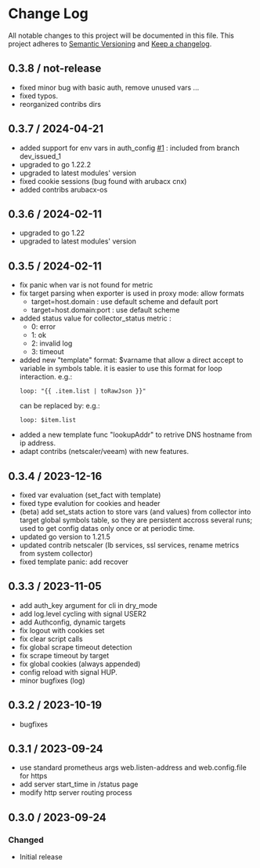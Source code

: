 # Change Log
All notable changes to this project will be documented in this file.
This project adheres to [Semantic Versioning](http://semver.org/) and [Keep a changelog](https://github.com/olivierlacan/keep-a-changelog).

 <!--next-version-placeholder-->
## 0.3.8 / not-release
 - fixed minor bug with basic auth, remove unused vars ...
 - fixed typos.
 - reorganized contribs dirs

## 0.3.7 / 2024-04-21
- added support for env vars in auth_config [#1](https://github.com/peekjef72/httpapi_exporter/issues/1) : included from branch dev_issued_1
- upgraded to go 1.22.2
- upgraded to latest modules' version 
- fixed cookie sessions (bug found with arubacx cnx)
- added contribs arubacx-os

## 0.3.6 / 2024-02-11
- upgraded to go 1.22
- upgraded to latest modules' version
  
## 0.3.5 / 2024-02-11
- fix panic when var is not found for metric
- fix target parsing when exporter is used in proxy mode: allow formats 
  - target=host.domain : use default scheme and default port
  - target=host.domain:port : use default scheme
- added status value for collector_status metric :
  - 0: error
  - 1: ok
  - 2: invalid log
  - 3: timeout
- added new "template" format: $varname that allow a direct accept to variable in symbols table. it is easier to use this format for loop interaction.
  e.g.:
  ```
  loop: "{{ .item.list | toRawJson }}"
  ```
  can be replaced by:
  e.g.:
  ```
  loop: $item.list
  ```
- added a new template func "lookupAddr" to retrive DNS hostname from ip address.
- adapt contribs (netscaler/veeam) with new features.
  
## 0.3.4 / 2023-12-16
 - fixed var evaluation (set_fact with template)
 - fixed type evalution for cookies and header
 - (beta) add set_stats action to store vars (and values) from collector into target global symbols table, so they are persistent accross several runs; used to get config datas only once or at periodic time.
 - updated go version to 1.21.5
 - updated contrib netscaler (lb services, ssl services, rename metrics from system collector)
 - fixed template panic: add recover

## 0.3.3 / 2023-11-05
 - add auth_key argument for cli in dry_mode
 - add log.level cycling with signal USER2
 - add Authconfig, dynamic targets
 - fix logout with cookies set
 - fix clear script calls
 - fix global scrape timeout detection
 - fix scrape timeout by target
 - fix global cookies (always appended)
 - config reload with signal HUP.
 - minor bugfixes (log)

## 0.3.2 / 2023-10-19
 - bugfixes

## 0.3.1 / 2023-09-24
- use standard prometheus args web.listen-address and web.config.file for https
- add server start_time in /status page
- modify http server routing process

## 0.3.0 / 2023-09-24
### Changed
- Initial release

